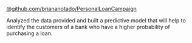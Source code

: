 [@github.com/briananotado/PersonalLoanCampaign](https://github.com/briananotado/PersonalLoanCampaign)

Analyzed the data provided and built a predictive model that will help to identify the customers of a bank who have a higher probability of purchasing a loan.
